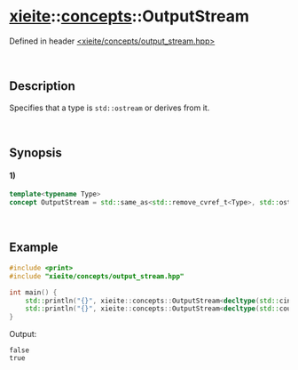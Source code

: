 # [xieite](../../xieite.md)\:\:[concepts](../../concepts.md)\:\:OutputStream
Defined in header [<xieite/concepts/output_stream.hpp>](../../../include/xieite/concepts/output_stream.hpp)

&nbsp;

## Description
Specifies that a type is `std::ostream` or derives from it.

&nbsp;

## Synopsis
#### 1)
```cpp
template<typename Type>
concept OutputStream = std::same_as<std::remove_cvref_t<Type>, std::ostream> || std::derived_from<std::remove_cvref_t<Type>, std::ostream>;
```

&nbsp;

## Example
```cpp
#include <print>
#include "xieite/concepts/output_stream.hpp"

int main() {
    std::println("{}", xieite::concepts::OutputStream<decltype(std::cin)>);
    std::println("{}", xieite::concepts::OutputStream<decltype(std::cout)>);
}
```
Output:
```
false
true
```
